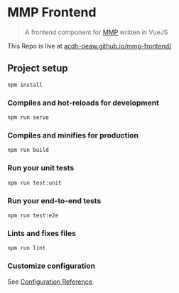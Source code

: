 # MMP Frontend

> A frontend component for [MMP](https://github.com/acdh-oeaw/mmp) written in VueJS

This Repo is live at [acdh-oeaw.github.io/mmp-frontend/](https://acdh-oeaw.github.io/mmp-frontend/)

## Project setup
```
npm install
```

### Compiles and hot-reloads for development
```
npm run serve
```

### Compiles and minifies for production
```
npm run build
```

### Run your unit tests
```
npm run test:unit
```

### Run your end-to-end tests
```
npm run test:e2e
```

### Lints and fixes files
```
npm run lint
```

### Customize configuration
See [Configuration Reference](https://cli.vuejs.org/config/).
